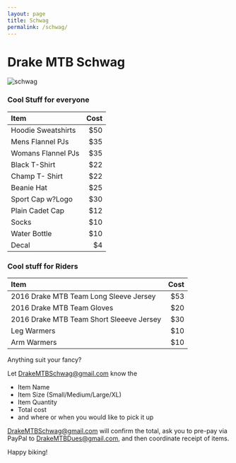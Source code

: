 ```yaml
---
layout: page
title: Schwag
permalink: /schwag/
---
```


# Drake MTB Schwag

![schwag]({{site.baseurl}}/images/schwag.JPG)

### Cool Stuff for everyone

| Item   | Cost |
|:--|--:|
|Hoodie Sweatshirts|	$50|
|Mens Flannel PJs|	$35|
|Womans Flannel PJs|	$35|
|Black T-Shirt|	$22|
|Champ T- Shirt|	$22|
|Beanie Hat	|$25|
|Sport Cap w?Logo|	$30|
|Plain Cadet Cap|	$12|
|Socks	|$10|
|Water Bottle|	$10|
|Decal	|$4|

### Cool stuff for Riders

| Item   | Cost |
|:--|--:|
|2016 Drake MTB Team Long Sleeve Jersey |	$53 |
|2016 Drake MTB Team Gloves |	$20 |
|2016 Drake MTB Team Short Sleeeve Jersey	| $30 |
|Leg Warmers	| $10 |
|Arm Warmers	| $10 |

Anything suit your fancy?

Let <DrakeMTBSchwag@gmail.com> know the
* Item Name
* Item Size (Small/Medium/Large/XL)
* Item Quantity
* Total cost
* and where or when you would like to pick it up

<DrakeMTBSchwag@gmail.com> will confirm the total, ask you to pre-pay via PayPal to <DrakeMTBDues@gmail.com>, and then coordinate receipt of items.

Happy biking!




